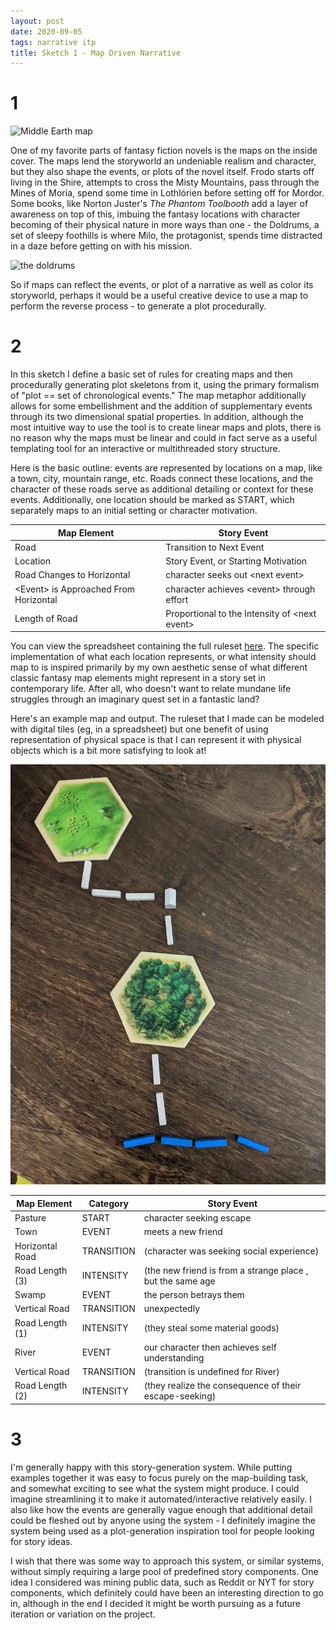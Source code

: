 ```yaml
---
layout: post
date: 2020-09-05
tags: narrative itp
title: Sketch 1 - Map Driven Narrative
---
```


# 1

![Middle Earth map](http://www.charlesapple.com/uploads/2012/12/121209HobbitMap.jpg)

One of my favorite parts of fantasy fiction novels is the maps on the inside cover.
The maps lend the storyworld an undeniable realism and character, but they also shape the events, or plots of the novel itself. Frodo starts off living in the Shire, attempts to cross the Misty Mountains, pass through
the Mines of Moria, spend some time in Lothlórien before setting off for Mordor. Some books, like
Norton Juster's *The Phantom Toolbooth* add a layer of awareness on top of this, imbuing the fantasy
locations with character becoming of their physical nature in more ways than one - the Doldrums, a set of sleepy
foothills is where Milo, the protagonist, spends time distracted in a daze before getting on with his mission.

![the doldrums](https://static.wixstatic.com/media/9129a8_4bd25cb9774b40ce917c1d2b8773ae46~mv2.jpg/v1/fill/w_600,h_800,al_c,q_90/9129a8_4bd25cb9774b40ce917c1d2b8773ae46~mv2.webp)

So if maps can reflect the events, or plot of a narrative as well as color its storyworld, perhaps it
would be a useful creative device to use a map to perform the reverse process - to generate a plot procedurally.

# 2

In this sketch I define a basic set of rules for creating maps and then procedurally generating plot skeletons
from it, using the primary formalism of "plot == set of chronological events." The map metaphor additionally allows for some embellishment and the addition of supplementary events through its two dimensional spatial properties. In addition, although the most intuitive way to use the tool is to create linear maps and plots, there is no reason why the maps must be linear and could in fact serve as a useful templating tool for an interactive or multithreaded story structure.

Here is the basic outline: events are represented by locations on a map, like a town, city, mountain range, etc. Roads connect these locations, and the character of these roads serve as additional detailing or context
for these events. Additionally, one location should be marked as START, which separately maps to an initial setting or character motivation.

| Map Element | Story Event                                    |
|-------------|------------------------------------------------|
| Road        | Transition to Next Event |
| Location    | Story Event, or Starting Motivation |
| Road Changes to Horizontal     | character seeks out \<next event>                       |
| \<Event> is Approached From Horizontal | character achieves \<event> through effort                 |
| Length of Road       | Proportional to the Intensity of \<next event>  |

You can view the spreadsheet containing the full ruleset [here](https://docs.google.com/spreadsheets/d/11kW9Os4TRw9FvzPzd6i8pAiTjUj8cmV5yqKKpmcadgo). The specific implementation of what each location represents, or what intensity should map to is inspired primarily by my own aesthetic sense of what different classic fantasy map elements might represent in a story set in contemporary life. After all, who doesn't want to relate mundane life struggles through an imaginary quest set in a fantastic land?

Here's an example map and output. The ruleset that I made can be modeled with digital tiles (eg, in a spreadsheet) but one benefit of using representation of physical space is that I can represent it with physical objects which is a bit more satisfying to look at!

![picture](/images/catncatan.jpg)


| Map Element | Category | Story Event                                    |
|-------------|----------------|------------------------------------------------|
| Pasture     | START          | character seeking escape                       |
| Town        | EVENT          | meets a new friend                             |
| Horizontal Road    | TRANSITION     | (character was seeking social experience)              |
| Road Length (3)    | INTENSITY      | (the new friend is from a strange place , but the same age                             |
| Swamp       | EVENT          | the person betrays them                        |
| Vertical Road    | TRANSITION          | unexpectedly |
| Road Length (1)    | INTENSITY          | (they steal some material goods) |
| River       | EVENT          | our character then achieves self understanding |
| Vertical Road       | TRANSITION          | (transition is undefined for River) |
| Road Length (2)       | INTENSITY          | (they realize the consequence of their escape-seeking) |

# 3

I'm generally happy with this story-generation system. While putting examples together it was easy to focus purely on the map-building task, and somewhat exciting to see what the system might produce. I could imagine streamlining it to make it automated/interactive relatively easily. I also like how the events are generally vague enough that additional detail could be fleshed out by anyone using the system - I definitely imagine the system being used as a plot-generation inspiration tool for people looking for story ideas.

I wish that there was some way to approach this system, or similar systems, without simply requiring a large pool of predefined story components. One idea I considered was mining public data, such as Reddit or NYT for story components, which definitely could have been an interesting direction to go in, although in the end I decided it might be worth pursuing as a future iteration or variation on the project.
